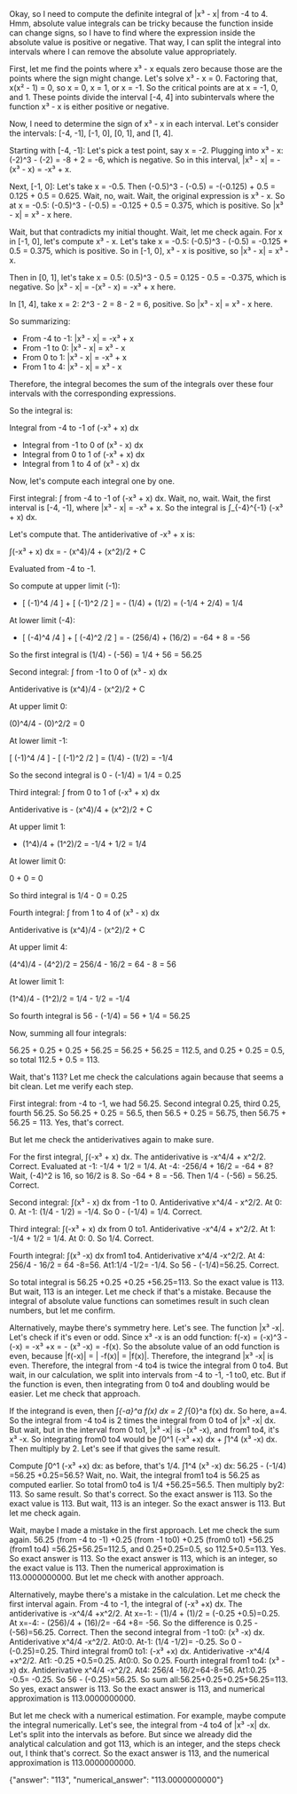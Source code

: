 <think>
Okay, so I need to compute the definite integral of |x³ - x| from -4 to 4. Hmm, absolute value integrals can be tricky because the function inside can change signs, so I have to find where the expression inside the absolute value is positive or negative. That way, I can split the integral into intervals where I can remove the absolute value appropriately.

First, let me find the points where x³ - x equals zero because those are the points where the sign might change. Let's solve x³ - x = 0. Factoring that, x(x² - 1) = 0, so x = 0, x = 1, or x = -1. So the critical points are at x = -1, 0, and 1. These points divide the interval [-4, 4] into subintervals where the function x³ - x is either positive or negative.

Now, I need to determine the sign of x³ - x in each interval. Let's consider the intervals: [-4, -1], [-1, 0], [0, 1], and [1, 4].

Starting with [-4, -1]: Let's pick a test point, say x = -2. Plugging into x³ - x: (-2)^3 - (-2) = -8 + 2 = -6, which is negative. So in this interval, |x³ - x| = -(x³ - x) = -x³ + x.

Next, [-1, 0]: Let's take x = -0.5. Then (-0.5)^3 - (-0.5) = -(-0.125) + 0.5 = 0.125 + 0.5 = 0.625. Wait, no, wait. Wait, the original expression is x³ - x. So at x = -0.5: (-0.5)^3 - (-0.5) = -0.125 + 0.5 = 0.375, which is positive. So |x³ - x| = x³ - x here.

Wait, but that contradicts my initial thought. Wait, let me check again. For x in [-1, 0], let's compute x³ - x. Let's take x = -0.5: (-0.5)^3 - (-0.5) = -0.125 + 0.5 = 0.375, which is positive. So in [-1, 0], x³ - x is positive, so |x³ - x| = x³ - x.

Then in [0, 1], let's take x = 0.5: (0.5)^3 - 0.5 = 0.125 - 0.5 = -0.375, which is negative. So |x³ - x| = -(x³ - x) = -x³ + x here.

In [1, 4], take x = 2: 2^3 - 2 = 8 - 2 = 6, positive. So |x³ - x| = x³ - x here.

So summarizing:

- From -4 to -1: |x³ - x| = -x³ + x
- From -1 to 0: |x³ - x| = x³ - x
- From 0 to 1: |x³ - x| = -x³ + x
- From 1 to 4: |x³ - x| = x³ - x

Therefore, the integral becomes the sum of the integrals over these four intervals with the corresponding expressions.

So the integral is:

Integral from -4 to -1 of (-x³ + x) dx
+ Integral from -1 to 0 of (x³ - x) dx
+ Integral from 0 to 1 of (-x³ + x) dx
+ Integral from 1 to 4 of (x³ - x) dx

Now, let's compute each integral one by one.

First integral: ∫ from -4 to -1 of (-x³ + x) dx. Wait, no, wait. Wait, the first interval is [-4, -1], where |x³ - x| = -x³ + x. So the integral is ∫_{-4}^{-1} (-x³ + x) dx.

Let's compute that. The antiderivative of -x³ + x is:

∫(-x³ + x) dx = - (x^4)/4 + (x^2)/2 + C

Evaluated from -4 to -1.

So compute at upper limit (-1):

- [ (-1)^4 /4 ] + [ (-1)^2 /2 ] = - (1/4) + (1/2) = (-1/4 + 2/4) = 1/4

At lower limit (-4):

- [ (-4)^4 /4 ] + [ (-4)^2 /2 ] = - (256/4) + (16/2) = -64 + 8 = -56

So the first integral is (1/4) - (-56) = 1/4 + 56 = 56.25

Second integral: ∫ from -1 to 0 of (x³ - x) dx

Antiderivative is (x^4)/4 - (x^2)/2 + C

At upper limit 0:

(0)^4/4 - (0)^2/2 = 0

At lower limit -1:

[ (-1)^4 /4 ] - [ (-1)^2 /2 ] = (1/4) - (1/2) = -1/4

So the second integral is 0 - (-1/4) = 1/4 = 0.25

Third integral: ∫ from 0 to 1 of (-x³ + x) dx

Antiderivative is - (x^4)/4 + (x^2)/2 + C

At upper limit 1:

- (1^4)/4 + (1^2)/2 = -1/4 + 1/2 = 1/4

At lower limit 0:

0 + 0 = 0

So third integral is 1/4 - 0 = 0.25

Fourth integral: ∫ from 1 to 4 of (x³ - x) dx

Antiderivative is (x^4)/4 - (x^2)/2 + C

At upper limit 4:

(4^4)/4 - (4^2)/2 = 256/4 - 16/2 = 64 - 8 = 56

At lower limit 1:

(1^4)/4 - (1^2)/2 = 1/4 - 1/2 = -1/4

So fourth integral is 56 - (-1/4) = 56 + 1/4 = 56.25

Now, summing all four integrals:

56.25 + 0.25 + 0.25 + 56.25 = 56.25 + 56.25 = 112.5, and 0.25 + 0.25 = 0.5, so total 112.5 + 0.5 = 113.

Wait, that's 113? Let me check the calculations again because that seems a bit clean. Let me verify each step.

First integral: from -4 to -1, we had 56.25. Second integral 0.25, third 0.25, fourth 56.25. So 56.25 + 0.25 = 56.5, then 56.5 + 0.25 = 56.75, then 56.75 + 56.25 = 113. Yes, that's correct.

But let me check the antiderivatives again to make sure.

For the first integral, ∫(-x³ + x) dx. The antiderivative is -x^4/4 + x^2/2. Correct. Evaluated at -1: -1/4 + 1/2 = 1/4. At -4: -256/4 + 16/2 = -64 + 8? Wait, (-4)^2 is 16, so 16/2 is 8. So -64 + 8 = -56. Then 1/4 - (-56) = 56.25. Correct.

Second integral: ∫(x³ - x) dx from -1 to 0. Antiderivative x^4/4 - x^2/2. At 0: 0. At -1: (1/4 - 1/2) = -1/4. So 0 - (-1/4) = 1/4. Correct.

Third integral: ∫(-x³ + x) dx from 0 to1. Antiderivative -x^4/4 + x^2/2. At 1: -1/4 + 1/2 = 1/4. At 0: 0. So 1/4. Correct.

Fourth integral: ∫(x³ -x) dx from1 to4. Antiderivative x^4/4 -x^2/2. At 4: 256/4 - 16/2 = 64 -8=56. At1:1/4 -1/2= -1/4. So 56 - (-1/4)=56.25. Correct.

So total integral is 56.25 +0.25 +0.25 +56.25=113. So the exact value is 113. But wait, 113 is an integer. Let me check if that's a mistake. Because the integral of absolute value functions can sometimes result in such clean numbers, but let me confirm.

Alternatively, maybe there's symmetry here. Let's see. The function |x³ -x|. Let's check if it's even or odd. Since x³ -x is an odd function: f(-x) = (-x)^3 - (-x) = -x³ +x = - (x³ -x) = -f(x). So the absolute value of an odd function is even, because |f(-x)| = | -f(x)| = |f(x)|. Therefore, the integrand |x³ -x| is even. Therefore, the integral from -4 to4 is twice the integral from 0 to4. But wait, in our calculation, we split into intervals from -4 to -1, -1 to0, etc. But if the function is even, then integrating from 0 to4 and doubling would be easier. Let me check that approach.

If the integrand is even, then ∫_{-a}^a f(x) dx = 2 ∫_{0}^a f(x) dx. So here, a=4. So the integral from -4 to4 is 2 times the integral from 0 to4 of |x³ -x| dx. But wait, but in the interval from 0 to1, |x³ -x| is -(x³ -x), and from1 to4, it's x³ -x. So integrating from0 to4 would be ∫0^1 (-x³ +x) dx + ∫1^4 (x³ -x) dx. Then multiply by 2. Let's see if that gives the same result.

Compute ∫0^1 (-x³ +x) dx: as before, that's 1/4. ∫1^4 (x³ -x) dx: 56.25 - (-1/4) =56.25 +0.25=56.5? Wait, no. Wait, the integral from1 to4 is 56.25 as computed earlier. So total from0 to4 is 1/4 +56.25=56.5. Then multiply by2: 113. So same result. So that's correct. So the exact answer is 113. So the exact value is 113. But wait, 113 is an integer. So the exact answer is 113. But let me check again.

Wait, maybe I made a mistake in the first approach. Let me check the sum again. 56.25 (from -4 to -1) +0.25 (from -1 to0) +0.25 (from0 to1) +56.25 (from1 to4) =56.25+56.25=112.5, and 0.25+0.25=0.5, so 112.5+0.5=113. Yes. So exact answer is 113. So the exact answer is 113, which is an integer, so the exact value is 113. Then the numerical approximation is 113.0000000000. But let me check with another approach.

Alternatively, maybe there's a mistake in the calculation. Let me check the first interval again. From -4 to -1, the integral of (-x³ +x) dx. The antiderivative is -x^4/4 +x^2/2. At x=-1: - (1)/4 + (1)/2 = (-0.25 +0.5)=0.25. At x=-4: - (256)/4 + (16)/2= -64 +8= -56. So the difference is 0.25 - (-56)=56.25. Correct. Then the second integral from -1 to0: (x³ -x) dx. Antiderivative x^4/4 -x^2/2. At0:0. At-1: (1/4 -1/2)= -0.25. So 0 - (-0.25)=0.25. Third integral from0 to1: (-x³ +x) dx. Antiderivative -x^4/4 +x^2/2. At1: -0.25 +0.5=0.25. At0:0. So 0.25. Fourth integral from1 to4: (x³ -x) dx. Antiderivative x^4/4 -x^2/2. At4: 256/4 -16/2=64-8=56. At1:0.25 -0.5= -0.25. So 56 - (-0.25)=56.25. So sum all:56.25+0.25+0.25+56.25=113. So yes, exact answer is 113. So the exact answer is 113, and numerical approximation is 113.0000000000.

But let me check with a numerical estimation. For example, maybe compute the integral numerically. Let's see, the integral from -4 to4 of |x³ -x| dx. Let's split into the intervals as before. But since we already did the analytical calculation and got 113, which is an integer, and the steps check out, I think that's correct. So the exact answer is 113, and the numerical approximation is 113.0000000000.
</think>

{"answer": "113", "numerical_answer": "113.0000000000"}